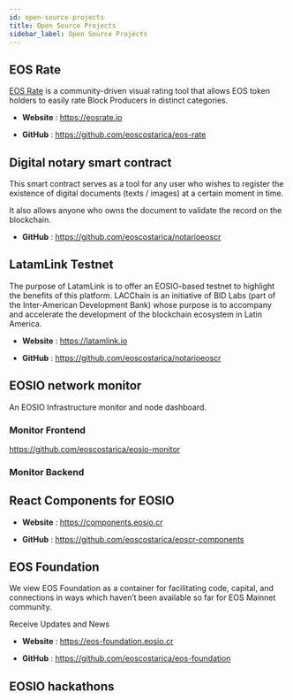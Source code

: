 ```yaml
---
id: open-source-projects
title: Open Source Projects
sidebar_label: Open Source Projects
---
```


## EOS Rate

[EOS Rate](https://eosrate.io) is a community-driven visual rating tool that allows EOS token holders to easily rate Block Producers in distinct categories.

- **Website** : https://eosrate.io

- **GitHub** : https://github.com/eoscostarica/eos-rate


## Digital notary smart contract

This smart contract serves as a tool for any user who wishes to register the existence of digital documents (texts / images) at a certain moment in time.

It also allows anyone who owns the document to validate the record on the blockchain.

- **GitHub** : https://github.com/eoscostarica/notarioeoscr


## LatamLink Testnet

The purpose of LatamLink is to offer an EOSIO-based testnet to highlight the benefits of this platform. LACChain is an initiative of BID Labs (part of the Inter-American Development Bank) whose purpose is to accompany and accelerate the development of the blockchain ecosystem in Latin America. 

- **Website** : https://latamlink.io

- **GitHub** : https://github.com/eoscostarica/notarioeoscr


## EOSIO network monitor

An EOSIO Infrastructure monitor and node dashboard.
 
### Monitor Frontend 

https://github.com/eoscostarica/eosio-monitor

### Monitor Backend


## React Components for EOSIO

- **Website** : https://components.eosio.cr

- **GitHub** : https://github.com/eoscostarica/eoscr-components


## EOS Foundation 

We view EOS Foundation as a container for facilitating code, capital, and connections in ways which haven’t been available so far for EOS Mainnet community.

Receive Updates and News

- **Website** : https://eos-foundation.eosio.cr

- **GitHub** : https://github.com/eoscostarica/eos-foundation


## EOSIO hackathons